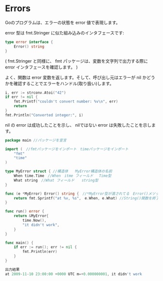 # Errors
Goのプログラムは、エラーの状態を error 値で表現します。

error 型は fmt.Stringer に似た組み込みのインタフェースです:<br>

```go
type error interface {
    Error() string
}
```

( fmt.Stringer と同様に、 fmt パッケージは、変数を文字列で出力する際に error インタフェースを確認します。 )

よく、関数は error 変数を返します。そして、呼び出し元はエラーが nil かどうかを確認することでエラーをハンドル(取り扱い)します。


```go
i, err := strconv.Atoi("42")
if err != nil {
    fmt.Printf("couldn't convert number: %v\n", err)
    return
}
fmt.Println("Converted integer:", i)
```
nil の error は成功したことを示し、 nilではない error は失敗したことを示します。<br>

```go
package main //パッケージを宣言

import (　//fmtパッケージをインポート　timeパッケージをインポート
	"fmt"
	"time"
)

type MyError struct { //構造体　　MyError構造体の名前
	When time.Time　//When　itme フィールド　 Time型
	What string　//What フィールド　　string型
}

func (e *MyError) Error() string {　//*MyError型が渡されてる　Error()メソッドを定義　string型
	return fmt.Sprintf("at %v, %s",　e.When, e.What) //String()関数を終了
}

func run() error {
	return &MyError{
		time.Now(),
		"it didn't work",
	}
}

func main() {
	if err := run(); err != nil {
		fmt.Println(err)
	}
}

出力結果
at 2009-11-10 23:00:00 +0000 UTC m=+0.000000001, it didn't work
```                                                       
